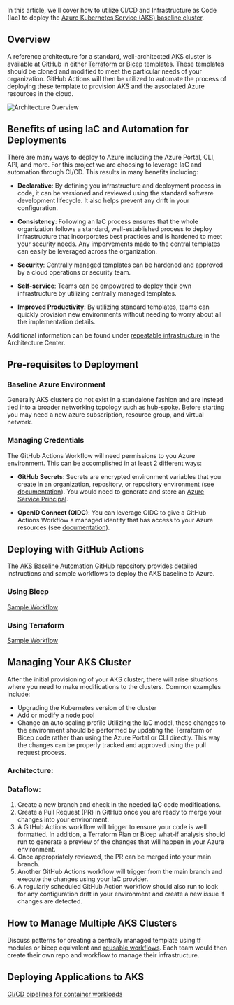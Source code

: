 In this article, we'll cover how to utilize CI/CD and Infrastructure as Code (Iac) to deploy the [Azure Kubernetes Service (AKS) baseline cluster](https://docs.microsoft.com/en-us/azure/architecture/reference-architectures/containers/aks/secure-baseline-aks).

## Overview

A reference architecture for a standard, well-architected AKS cluster is available at GitHub in either [Terraform](https://github.com/Azure/aks-baseline-automation/tree/main/IaC/terraform) or [Bicep](https://github.com/Azure/aks-baseline-automation/tree/main/IaC/bicep) templates. These templates should be cloned and modified to meet the particular needs of your organization. GitHub Actions will then be utilized to automate the process of deploying these template to provision AKS and the associated Azure resources in the cloud. 

![Architecture Overview](https://github.com/Azure/aks-baseline-automation/raw/main/docs/.attachments/IaC.jpg)


## Benefits of using IaC and Automation for Deployments

There are many ways to deploy to Azure including the Azure Portal, CLI, API, and more. For this project we are choosing to leverage IaC and automation through CI/CD. This results in many benefits including: 

- **Declarative**: By defining you infrastructure and deployment process in code, it can be versioned and reviewed using the standard software development lifecycle. It also helps prevent any drift in your configuration. 

- **Consistency**: Following an IaC process ensures that the whole organization follows a standard, well-established process to deploy infrastructure that incorporates best practices and is hardened to meet your security needs. Any imporvements made to the central templates can easily be leveraged across the organization.  

- **Security**: Centrally managed templates can be hardened and approved by a cloud operations or security team. 

- **Self-service**: Teams can be empowered to deploy their own infrastructure by utilizing centrally managed templates.

- **Improved Productivity**: By utilizing standard templates, teams can quickly provision new environments without needing to worry about all the implementation details.


Additional information can be found under [repeatable infrastructure](
https://docs.microsoft.com/en-us/azure/architecture/framework/devops/automation-infrastructure) in the Architecture Center.


## Pre-requisites to Deployment

### Baseline Azure Environment

Generally AKS clusters do not exist in a standalone fashion and are instead tied into a broader networking topology such as [hub-spoke](https://docs.microsoft.com/en-us/azure/architecture/reference-architectures/hybrid-networking/hub-spoke?tabs=cli). Before starting you may need a new azure subscription, resource group, and virtual network. 

### Managing Credentials

The GitHub Actions Workflow will need permissions to you Azure environment.  This can be accomplished in at least 2 different ways:

- **GitHub Secrets**: Secrets are encrypted environment variables that you create in an organization, repository, or repository environment (see [documentation](https://docs.github.com/en/actions/security-guides/encrypted-secrets)). You would need to generate and store an [Azure Service Principal](https://docs.microsoft.com/en-us/azure/active-directory/develop/app-objects-and-service-principals#service-principal-object).

- **OpenID Connect (OIDC)**: You can leverage OIDC to give a GitHub Actions Workflow a managed identity that has access to your Azure resources (see [documentation](https://docs.github.com/en/actions/deployment/security-hardening-your-deployments/configuring-openid-connect-in-azure)). 

## Deploying with GitHub Actions

The [AKS Baseline Automation](https://github.com/Azure/aks-baseline-automation) GitHub repository provides detailed instructions and sample workflows to deploy the AKS baseline to Azure.

### Using Bicep

[Sample Workflow](https://github.com/Azure/aks-baseline-automation/blob/main/.github/workflows/IaC-bicep-AKS.yml)

### Using Terraform

[Sample Workflow](https://github.com/Azure/aks-baseline-automation/blob/main/.github/workflows/IaC-terraform-AKS.yml)

## Managing Your AKS Cluster

After the initial provisioning of your AKS cluster, there will arise situations where you need to make modifications to the clusters. Common examples include:
- Upgrading the Kubernetes version of the cluster
- Add or modify a node pool
- Change an auto scaling profile
Utilizing the IaC model, these changes to the environment should be performed by updating the Terraform or Bicep code rather than using the Azure Portal or CLI directly. This way the changes can be properly tracked and approved using the pull request process. 

### Architecture:
<Insert Visio diagram here>
  
### Dataflow:
  
1.	Create a new branch and check in the needed IaC code modifications.
2.	Create a Pull Request (PR) in GitHub once you are ready to merge your changes into your environment.
3.	A GitHub Actions workflow will trigger to ensure your code is well formatted. In addition, a Terraform Plan or Bicep what-if analysis should run to generate a preview of the changes that will happen in your Azure environment. 
4.	Once appropriately reviewed, the PR can be merged into your main branch.
5.	Another GitHub Actions workflow will trigger from the main branch and execute the changes using your IaC provider. 
6.	A regularly scheduled GitHub Action workflow should also run to look for any configuration drift in your environment and create a new issue if changes are detected.


## How to Manage Multiple AKS Clusters

Discuss patterns for creating a centrally managed template using tf modules or bicep equivalent and [reusable workflows](https://docs.github.com/en/actions/using-workflows/reusing-workflows). Each team would then create their own repo and workflow to manage their infrastructure.  

## Deploying Applications to AKS

[CI/CD pipelines for container workloads](https://docs.microsoft.com/en-us/azure/architecture/example-scenario/apps/devops-with-aks)


